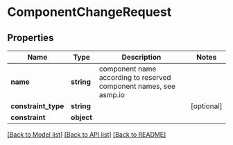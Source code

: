 # ComponentChangeRequest

## Properties
Name | Type | Description | Notes
------------ | ------------- | ------------- | -------------
**name** | **string** | component name according to reserved component names, see asmp.io | 
**constraint_type** | **string** |  | [optional] 
**constraint** | **object** |  | 

[[Back to Model list]](../README.md#documentation-for-models) [[Back to API list]](../README.md#documentation-for-api-endpoints) [[Back to README]](../README.md)

